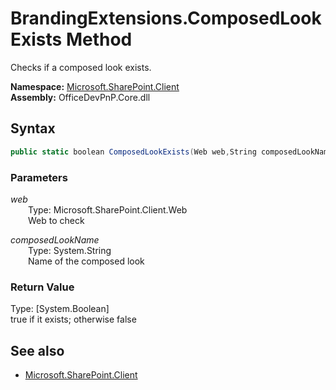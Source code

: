 # BrandingExtensions.ComposedLookExists Method  
Checks if a composed look exists.  

**Namespace:** [Microsoft.SharePoint.Client](Microsoft.SharePoint.Client.md)  
**Assembly:** OfficeDevPnP.Core.dll  
## Syntax
```C#
public static boolean ComposedLookExists(Web web,String composedLookName)
```
### Parameters
*web*  
&emsp;&emsp;Type: Microsoft.SharePoint.Client.Web  
&emsp;&emsp;Web to check  
  
*composedLookName*  
&emsp;&emsp;Type: System.String  
&emsp;&emsp;Name of the composed look  
  
### Return Value
Type: [System.Boolean]  
true if it exists; otherwise false

## See also
- [Microsoft.SharePoint.Client](Microsoft.SharePoint.Client.md)
